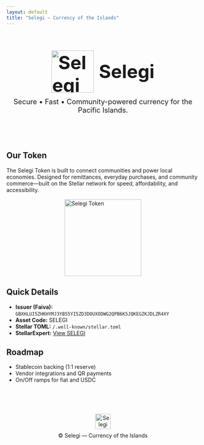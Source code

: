 ```yaml
---
layout: default
title: "Selegi — Currency of the Islands"
---
```


<!-- Hero Section -->
<section class="hero" style="padding:3rem 1rem;">
  <h1 style="
    display:flex; align-items:center; justify-content:center; gap:14px; margin:0;
    font-size:clamp(2.2rem,5vw,3.4rem);
  ">
    <img
      src="{{ '/assets/images/token.png' | relative_url }}?v={{ site.time | date: '%s' }}"
      alt="Selegi Token"
      style="height:110px; width:auto; vertical-align:middle;"
    >
    <span>Selegi</span>
  </h1>
  <p class="muted" style="font-size:1.15rem; text-align:center; margin-top:.75rem;">
    Secure • Fast • Community-powered currency for the Pacific Islands.
  </p>
</section>


<!-- About Card -->
<div class="card container">
  <h2>Our Token</h2>
  <p>
    The Selegi Token is built to connect communities and power local economies. 
    Designed for remittances, everyday purchases, and community commerce—built 
    on the Stellar network for speed, affordability, and accessibility.
  </p>
  <img src="{{ '/assets/images/token.png' | relative_url }}?v={{ site.time | date: '%s' }}"
       alt="Selegi Token" width="200" style="display:block; margin:1rem auto;">
</div>

<!-- Details Card -->
<div class="card container">
  <h2>Quick Details</h2>
  <ul>
    <li><strong>Issuer (Faiva):</strong> <code>GBXHLUI5ZHKHYMJ3YB55YI5ZD3DOUXODWG2QPB6K5JQKEGZKJDLZR4XY</code></li>
    <li><strong>Asset Code:</strong> SELEGI</li>
    <li><strong>Stellar TOML:</strong> <code>/.well-known/stellar.toml</code></li>
    <li><strong>StellarExpert:</strong> 
      <a href="https://stellar.expert/explorer/public/asset/SELEGI-GBXHLUI5ZHKHYMJ3YB55YI5ZD3DOUXODWG2QPB6K5JQKEGZKJDLZR4XY">
      View SELEGI</a>
    </li>
  </ul>
</div>

<!-- Roadmap Card -->
<div class="card container">
  <h2>Roadmap</h2>
  <ul>
    <li>Stablecoin backing (1:1 reserve)</li>
    <li>Vendor integrations and QR payments</li>
    <li>On/Off ramps for fiat and USDC</li>
  </ul>
</div>

<!-- Footer -->
<footer style="text-align:center; padding:2rem 1rem; margin-top:3rem;">
  <img src="{{ '/assets/images/token.png' | relative_url }}?v={{ site.time | date: '%s' }}"
       alt="Selegi Token"
       style="height:40px; width:auto; margin-bottom:.5rem;">
  <p class="muted" style="margin:0;">
    © <span id="year"></span> Selegi — Currency of the Islands
  </p>
  <script>document.getElementById('year').textContent = new Date().getFullYear();</script>
</footer>
